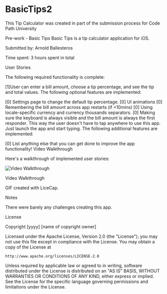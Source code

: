 # BasicTips2

This Tip Calculator was created in part of the submission process for Code Path University

Pre-work - Basic Tips
Basic Tips is a tip calculator application for iOS.

Submitted by: Arnold Ballesteros

Time spent: 3 hours spent in total

User Stories

The following required functionality is complete:

[1]User can enter a bill amount, choose a tip percentage, and see the tip and total values.
The following optional features are implemented:

[0] Settings page to change the default tip percentage.
[0] UI animations
[0] Remembering the bill amount across app restarts (if <10mins)
[0] Using locale-specific currency and currency thousands separators.
[0] Making sure the keyboard is always visible and the bill amount is always the first responder. This way the user doesn't have to tap anywhere to use this app. Just launch the app and start typing.
The following additional features are implemented:

[0] List anything else that you can get done to improve the app functionality!
Video Walkthrough

Here's a walkthrough of implemented user stories:

<img src='http://i.imgur.com/ygwY3KH' title='Video Walkthrough' width='' alt='Video Walkthrough' />

Video Walkthrough

GIF created with LiceCap.

Notes

There were barely any challenges creating this app.

License

Copyright [yyyy] [name of copyright owner]

Licensed under the Apache License, Version 2.0 (the "License");
you may not use this file except in compliance with the License.
You may obtain a copy of the License at

    http://www.apache.org/licenses/LICENSE-2.0

Unless required by applicable law or agreed to in writing, software
distributed under the License is distributed on an "AS IS" BASIS,
WITHOUT WARRANTIES OR CONDITIONS OF ANY KIND, either express or implied.
See the License for the specific language governing permissions and
limitations under the License.
